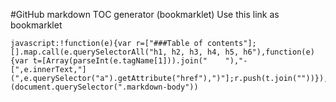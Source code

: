 #GitHub markdown TOC generator (bookmarklet)
Use this link as bookmarklet
```
javascript:!function(e){var r=["###Table of contents"];[].map.call(e.querySelectorAll("h1, h2, h3, h4, h5, h6"),function(e){var t=[Array(parseInt(e.tagName[1])).join("    "),"- [",e.innerText,"](",e.querySelector("a").getAttribute("href"),")"];r.push(t.join(""))}),alert(r.join("\n"))}(document.querySelector(".markdown-body"))
```
